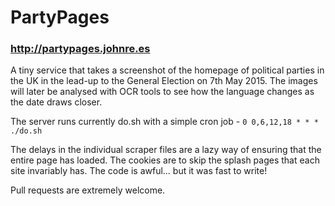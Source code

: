 # PartyPages
### http://partypages.johnre.es

A tiny service that takes a screenshot of the homepage of political parties in the UK in the lead-up to the General Election on 7th May 2015. The images will later be analysed with OCR tools to see how the language changes as the date draws closer.

The server runs currently do.sh with a simple cron job - `0 0,6,12,18 * * * ./do.sh`

The delays in the individual scraper files are a lazy way of ensuring that the entire page has loaded. The cookies are to skip the splash pages that each site invariably has. The code is awful... but it was fast to write!

Pull requests are extremely welcome.
